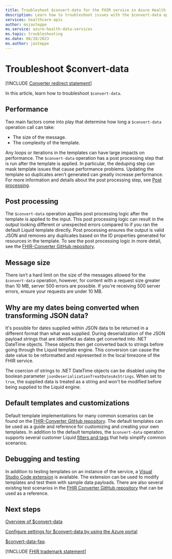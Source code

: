 ```yaml
---
title: Troubleshoot $convert-data for the FHIR service in Azure Health Data Services
description: Learn how to troubleshoot issues with the $convert-data operation.
services: healthcare-apis
author: msjasteppe
ms.service: azure-health-data-services
ms.topic: troubleshooting
ms.date: 08/28/2023
ms.author: jasteppe
---
```


# Troubleshoot $convert-data

[!INCLUDE [Converter redirect statement](../includes/converter-redirect-statement.md)]

In this article, learn how to troubleshoot `$convert-data`.

## Performance
Two main factors come into play that determine how long a `$convert-data` operation call can take:

* The size of the message.
* The complexity of the template. 

Any loops or iterations in the templates can have large impacts on performance. The `$convert-data` operation has a post processing step that is run after the template is applied. In particular, the deduping step can mask template issues that cause performance problems. Updating the template so duplicates aren’t generated can greatly increase performance. For more information and details about the post processing step, see [Post processing](#post-processing).

## Post processing
The `$convert-data` operation applies post processing logic after the template is applied to the input. This post processing logic can result in the output looking different or unexpected errors compared to if you ran the default Liquid template directly. Post processing ensures the output is valid JSON and removes any duplicates based on the ID properties generated for resources in the template. To see the post processing logic in more detail, see the [FHIR-Converter GitHub repository](https://github.com/microsoft/FHIR-Converter/blob/main/src/Microsoft.Health.Fhir.Liquid.Converter/OutputProcessors/PostProcessor.cs).

## Message size
There isn’t a hard limit on the size of the messages allowed for the `$convert-data` operation, however, for content with a request size  greater than 10 MB, server 500 errors are possible. If you're receiving 500 server errors, ensure your requests are under 10 MB.

## Why are my dates being converted when transforming JSON data?
 
It's possible for dates supplied within JSON data to be returned in a different format than what was supplied. During deserialization of the JSON payload strings that are identified as dates get converted into .NET DateTime objects. These objects then get converted back to strings before going through the Liquid template engine. This conversion can cause the date value to be reformatted and represented in the local timezone of the FHIR service.

The coercion of strings to .NET DateTime objects can be disabled using the boolean parameter `jsonDeserializationTreatDatesAsStrings`. When set to `true`, the supplied data is treated as a string and won't be modified before being supplied to the Liquid engine. 

## Default templates and customizations
Default template implementations for many common scenarios can be found on the [FHIR-Converter GitHub repository](https://github.com/microsoft/FHIR-Converter/tree/main/data/Templates). The default templates can be used as a guide and reference for customizing and creating your own templates. In addition to the default templates, the `$convert-data` operation supports several customer Liquid [filters and tags](https://github.com/microsoft/FHIR-Converter/blob/main/docs/Filters-and-Tags.md) that help simplify common scenarios. 

## Debugging and testing
In addition to testing templates on an instance of the service, a [Visual Studio Code extension](https://marketplace.visualstudio.com/items?itemName=ms-azuretools.vscode-health-fhir-converter) is available. The extension can be used to modify templates and test them with sample data payloads. There are also several existing test scenarios in the [FHIR Converter GitHub repository](https://github.com/microsoft/FHIR-Converter/tree/main/src/Microsoft.Health.Fhir.Liquid.Converter.FunctionalTests) that can be used as a reference.
 
## Next steps
[Overview of $convert-data](convert-data-overview.md)

[Configure settings for $convert-data by using the Azure portal](convert-data-configuration.md)

[$convert-data-faq](convert-data-faq.md).

[!INCLUDE [FHIR trademark statement](../includes/healthcare-apis-fhir-trademark.md)]
